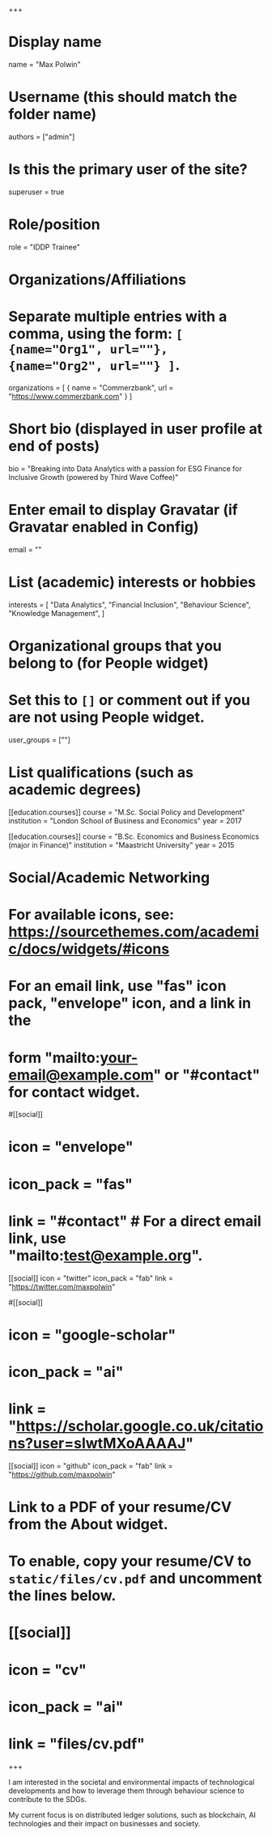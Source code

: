 +++
# Display name
name = "Max Polwin"

# Username (this should match the folder name)
authors = ["admin"]

# Is this the primary user of the site?
superuser = true

# Role/position
role = "IDDP Trainee"

# Organizations/Affiliations
#   Separate multiple entries with a comma, using the form: `[ {name="Org1", url=""}, {name="Org2", url=""} ]`.
organizations = [ { name = "Commerzbank", url = "https://www.commerzbank.com" } ]

# Short bio (displayed in user profile at end of posts)
bio = "Breaking into Data Analytics with a passion for ESG Finance for Inclusive Growth (powered by Third Wave Coffee)"

# Enter email to display Gravatar (if Gravatar enabled in Config)
email = ""

# List (academic) interests or hobbies
interests = [
  "Data Analytics",
  "Financial Inclusion",
  "Behaviour Science",
  "Knowledge Management",
]

# Organizational groups that you belong to (for People widget)
#   Set this to `[]` or comment out if you are not using People widget.
user_groups = [""]

# List qualifications (such as academic degrees)
[[education.courses]]
  course = "M.Sc. Social Policy and Development"
  institution = "London School of Business and Economics"
  year = 2017

[[education.courses]]
  course = "B.Sc. Economics and Business Economics (major in Finance)"
  institution = "Maastricht University"
  year = 2015

# Social/Academic Networking
# For available icons, see: https://sourcethemes.com/academic/docs/widgets/#icons
#   For an email link, use "fas" icon pack, "envelope" icon, and a link in the
#   form "mailto:your-email@example.com" or "#contact" for contact widget.

#[[social]]
#  icon = "envelope"
#  icon_pack = "fas"
#  link = "#contact"  # For a direct email link, use "mailto:test@example.org".

[[social]]
  icon = "twitter"
  icon_pack = "fab"
  link = "https://twitter.com/maxpolwin"

#[[social]]
#  icon = "google-scholar"
#  icon_pack = "ai"
#  link = "https://scholar.google.co.uk/citations?user=sIwtMXoAAAAJ"

[[social]]
  icon = "github"
  icon_pack = "fab"
  link = "https://github.com/maxpolwin"

# Link to a PDF of your resume/CV from the About widget.
# To enable, copy your resume/CV to `static/files/cv.pdf` and uncomment the lines below.
# [[social]]
#   icon = "cv"
#   icon_pack = "ai"
#   link = "files/cv.pdf"

+++

I am interested in the societal and environmental impacts of technological developments and how to leverage them through behaviour science to contribute to the SDGs.

My current focus is on distributed ledger solutions, such as blockchain, AI technologies and their  impact on businesses and society.

